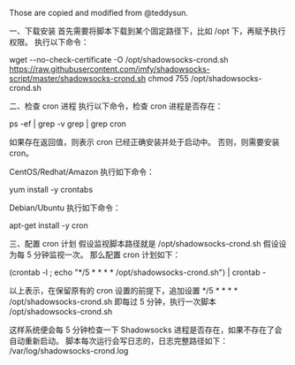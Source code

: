 Those are copied and modified from @teddysun.


一、下载安装
首先需要将脚本下载到某个固定路径下，比如 /opt 下，再赋予执行权限。
执行以下命令：

wget --no-check-certificate -O /opt/shadowsocks-crond.sh https://raw.githubusercontent.com/imfy/shadowsocks-script/master/shadowsocks-crond.sh
chmod 755 /opt/shadowsocks-crond.sh


二、检查 cron 进程
执行以下命令，检查 cron 进程是否存在：

ps -ef | grep -v grep | grep cron

如果存在返回值，则表示 cron 已经正确安装并处于启动中。
否则，则需要安装 cron。

CentOS/Redhat/Amazon 执行如下命令：

yum install -y crontabs

Debian/Ubuntu 执行如下命令：

apt-get install -y cron


三、配置 cron 计划
假设监视脚本路径就是 /opt/shadowsocks-crond.sh
假设设为每 5 分钟监视一次。
那么配置 cron 计划如下：

(crontab -l ; echo "*/5 * * * * /opt/shadowsocks-crond.sh") | crontab -

以上表示，在保留原有的 cron 设置的前提下，追加设置
*/5 * * * * /opt/shadowsocks-crond.sh
即每过 5 分钟，执行一次脚本 /opt/shadowsocks-crond.sh

这样系统便会每 5 分钟检查一下 Shadowsocks 进程是否存在，如果不存在了会自动重新启动。
脚本每次运行会写日志的，日志完整路径如下：
/var/log/shadowsocks-crond.log
